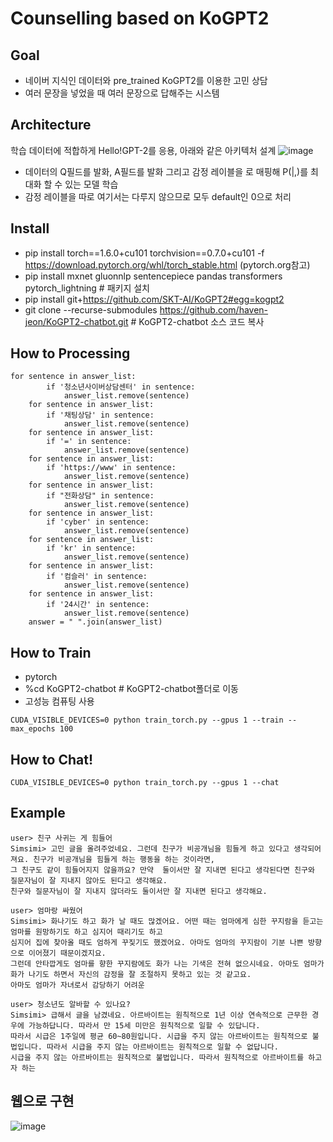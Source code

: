 # Counselling based on KoGPT2
## Goal
- 네이버 지식인 데이터와 pre_trained KoGPT2를 이용한 고민 상담
- 여러 문장을 넣었을 때 여러 문장으로 답해주는 시스템

## Architecture
학습 데이터에 적합하게 Hello!GPT-2를 응용, 아래와 같은 아키텍처 설계
![image](https://user-images.githubusercontent.com/63282303/89848090-a106c280-dbc0-11ea-9722-c032b2f5dd0b.png)
- 데이터의 Q필드를 <usr> 발화, A필드를 <sys>발화 그리고 감정 레이블을 <sent>로 매핑해 P(<sys>|<usr>,<sent>)를 최대화 할 수 있는 모델 학습
- 감정 레이블을 따로 여기서는 다루지 않으므로 모두 default인 0으로 처리

## Install
- pip install torch==1.6.0+cu101 torchvision==0.7.0+cu101 -f https://download.pytorch.org/whl/torch_stable.html (pytorch.org참고)
- pip install mxnet gluonnlp sentencepiece pandas transformers pytorch_lightning  # 패키지 설치
- pip install git+https://github.com/SKT-AI/KoGPT2#egg=kogpt2
- git clone --recurse-submodules https://github.com/haven-jeon/KoGPT2-chatbot.git  # KoGPT2-chatbot 소스 코드 복사

## How to Processing
```
for sentence in answer_list:
        if '청소년사이버상담센터' in sentence:
            answer_list.remove(sentence)
    for sentence in answer_list:
        if '채팅상담' in sentence:
            answer_list.remove(sentence)
    for sentence in answer_list:
        if '=' in sentence:
            answer_list.remove(sentence)
    for sentence in answer_list:
        if 'https://www' in sentence:
            answer_list.remove(sentence)                     
    for sentence in answer_list:
        if "전화상담" in sentence:
            answer_list.remove(sentence)
    for sentence in answer_list:
        if 'cyber' in sentence:
            answer_list.remove(sentence) 
    for sentence in answer_list:
        if 'kr' in sentence:
            answer_list.remove(sentence)
    for sentence in answer_list:
        if '컴슬러' in sentence:
            answer_list.remove(sentence)
    for sentence in answer_list:
        if '24시간' in sentence:
            answer_list.remove(sentence)
    answer = " ".join(answer_list)
```
## How to Train
- pytorch
- %cd KoGPT2-chatbot  # KoGPT2-chatbot폴더로 이동
- 고성능 컴퓨팅 사용
```
CUDA_VISIBLE_DEVICES=0 python train_torch.py --gpus 1 --train --max_epochs 100
```
## How to Chat!
```
CUDA_VISIBLE_DEVICES=0 python train_torch.py --gpus 1 --chat
```
## Example
```
user> 친구 사귀는 게 힘들어
Simsimi> 고민 글을 올려주었네요. 그런데 친구가 비공개님을 힘들게 하고 있다고 생각되어져요. 친구가 비공개님을 힘들게 하는 행동을 하는 것이라면,
그 친구도 같이 힘들어지지 않을까요? 만약  둘이서만 잘 지내면 된다고 생각된다면 친구와 질문자님이 잘 지내지 않아도 된다고 생각해요.
친구와 질문자님이 잘 지내지 않더라도 둘이서만 잘 지내면 된다고 생각해요. 

user> 엄마랑 싸웠어
Simsimi> 화나기도 하고 화가 날 때도 많겠어요. 어떤 때는 엄마에게 심한 꾸지람을 듣고는 엄마를 원망하기도 하고 심지어 때리기도 하고 
심지어 집에 찾아올 때도 엄하게 꾸짖기도 했겠어요. 아마도 엄마의 꾸지람이 기분 나쁜 방향으로 이어졌기 때문이겠지요. 
그런데 안타깝게도 엄마를 향한 꾸지람에도 화가 나는 기색은 전혀 없으시네요. 아마도 엄마가 화가 나기도 하면서 자신의 감정을 잘 조절하지 못하고 있는 것 같고요. 
아마도 엄마가 자녀로서 감당하기 어려운

user> 청소년도 알바할 수 있나요?
Simsimi> 급해서 글을 남겼네요. 아르바이트는 원칙적으로 1년 이상 연속적으로 근무한 경우에 가능하답니다. 따라서 만 15세 미만은 원칙적으로 일할 수 있답니다. 
따라서 시급은 1주일에 평균 60~80원입니다. 시급을 주지 않는 아르바이트는 원칙적으로 불법입니다. 따라서 시급을 주지 않는 아르바이트는 원칙적으로 일할 수 없답니다. 
시급을 주지 않는 아르바이트는 원칙적으로 불법입니다. 따라서 원칙적으로 아르바이트를 하고자 하는
```
## 웹으로 구현
![image](https://user-images.githubusercontent.com/63282303/92410045-c108b200-f17d-11ea-9249-eb9ef311bc8c.png)
